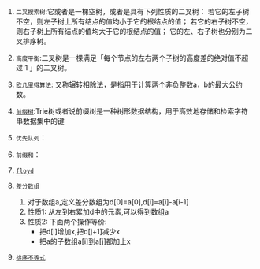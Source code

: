 1. `二叉搜索树`:它或者是一棵空树，或者是具有下列性质的二叉树： 若它的左子树不空，则左子树上所有结点的值均小于它的根结点的值；
   若它的右子树不空，则右子树上所有结点的值均大于它的根结点的值； 它的左、右子树也分别为二叉排序树。
2. `高度平衡`:二叉树是一棵满足「每个节点的左右两个子树的高度差的绝对值不超过 1 」的二叉树。
3. [`欧几里得算法`](https://baike.baidu.com/item/%E6%AC%A7%E5%87%A0%E9%87%8C%E5%BE%97%E7%AE%97%E6%B3%95/1647675?fromtitle=%E8%BE%97%E8%BD%AC%E7%9B%B8%E9%99%A4%E6%B3%95&fromid=4625352&fr=aladdin):
   又称辗转相除法，是指用于计算两个非负整数a，b的最大公约数。
4. [`前缀树`](https://zhuanlan.zhihu.com/p/420663173):Trie树或者说前缀树是一种树形数据结构，用于高效地存储和检索字符串数据集中的键
5. `优先队列`：
6. `前缀和`：
7. [`floyd`](https://zhuanlan.zhihu.com/p/339542626)
8. [`差分数组`](https://leetcode.cn/problems/car-pooling/solutions/2550264/suan-fa-xiao-ke-tang-chai-fen-shu-zu-fu-9d4ra/)

   1. 对于数组a,定义差分数组为d[0]=a[0],d[i]=a[i]-a[i-1]
   2. 性质1: 从左到右累加d中的元素,可以得到数组a
   3. 性质2: 下面两个操作等价:
      - 把d[i]增加x,把d[j+1]减少x
      - 把a的子数组a[i]到a[j]都加上x

10. [`排序不等式`](https://zh.wikipedia.org/wiki/%E6%8E%92%E5%BA%8F%E4%B8%8D%E7%AD%89%E5%BC%8F)